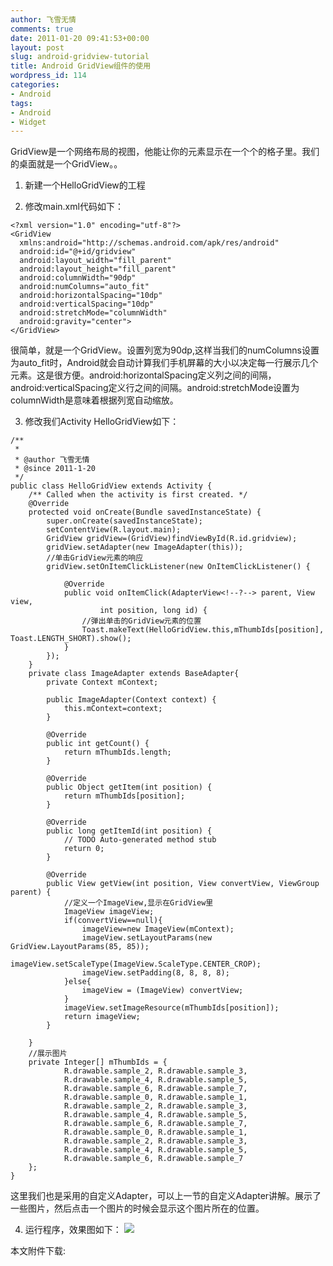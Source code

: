 ```yaml
---
author: 飞雪无情
comments: true
date: 2011-01-20 09:41:53+00:00
layout: post
slug: android-gridview-tutorial
title: Android GridView组件的使用
wordpress_id: 114
categories:
- Android
tags:
- Android
- Widget
---
```


GridView是一个网络布局的视图，他能让你的元素显示在一个个的格子里。我们的桌面就是一个GridView。。





	
  1. 新建一个HelloGridView的工程

	
  2. 修改main.xml代码如下：

    
    <?xml version="1.0" encoding="utf-8"?>
    <GridView
      xmlns:android="http://schemas.android.com/apk/res/android"
      android:id="@+id/gridview"
      android:layout_width="fill_parent"
      android:layout_height="fill_parent"
      android:columnWidth="90dp"
      android:numColumns="auto_fit"
      android:horizontalSpacing="10dp"
      android:verticalSpacing="10dp"
      android:stretchMode="columnWidth"
      android:gravity="center">
    </GridView>


很简单，就是一个GridView。设置列宽为90dp,这样当我们的numColumns设置为auto_fit时，Android就会自动计算我们手机屏幕的大小以决定每一行展示几个元素。这是很方便。android:horizontalSpacing定义列之间的间隔，android:verticalSpacing定义行之间的间隔。android:stretchMode设置为columnWidth是意味着根据列宽自动缩放。

	
  3. 修改我们Activity HelloGridView如下：

    
    /**
     * 
     * @author 飞雪无情
     * @since 2011-1-20
     */
    public class HelloGridView extends Activity {
        /** Called when the activity is first created. */
    	@Override
    	protected void onCreate(Bundle savedInstanceState) {
    		super.onCreate(savedInstanceState);
    		setContentView(R.layout.main);
    		GridView gridView=(GridView)findViewById(R.id.gridview);
    		gridView.setAdapter(new ImageAdapter(this));
    		//单击GridView元素的响应
    		gridView.setOnItemClickListener(new OnItemClickListener() {
    
    			@Override
    			public void onItemClick(AdapterView<!--?--> parent, View view,
    					int position, long id) {
    				//弹出单击的GridView元素的位置
    				Toast.makeText(HelloGridView.this,mThumbIds[position], Toast.LENGTH_SHORT).show();
    			}
    		});
    	}
    	private class ImageAdapter extends BaseAdapter{
    		private Context mContext;
    
    		public ImageAdapter(Context context) {
    			this.mContext=context;
    		}
    
    		@Override
    		public int getCount() {
    			return mThumbIds.length;
    		}
    
    		@Override
    		public Object getItem(int position) {
    			return mThumbIds[position];
    		}
    
    		@Override
    		public long getItemId(int position) {
    			// TODO Auto-generated method stub
    			return 0;
    		}
    
    		@Override
    		public View getView(int position, View convertView, ViewGroup parent) {
    			//定义一个ImageView,显示在GridView里
    			ImageView imageView;
    			if(convertView==null){
    				imageView=new ImageView(mContext);
    				imageView.setLayoutParams(new GridView.LayoutParams(85, 85));
    				imageView.setScaleType(ImageView.ScaleType.CENTER_CROP);
    	            imageView.setPadding(8, 8, 8, 8);
    			}else{
    				imageView = (ImageView) convertView;
    			}
    			imageView.setImageResource(mThumbIds[position]);
    			return imageView;
    		}
    
    	}
    	//展示图片
    	private Integer[] mThumbIds = {
                R.drawable.sample_2, R.drawable.sample_3,
                R.drawable.sample_4, R.drawable.sample_5,
                R.drawable.sample_6, R.drawable.sample_7,
                R.drawable.sample_0, R.drawable.sample_1,
                R.drawable.sample_2, R.drawable.sample_3,
                R.drawable.sample_4, R.drawable.sample_5,
                R.drawable.sample_6, R.drawable.sample_7,
                R.drawable.sample_0, R.drawable.sample_1,
                R.drawable.sample_2, R.drawable.sample_3,
                R.drawable.sample_4, R.drawable.sample_5,
                R.drawable.sample_6, R.drawable.sample_7
        };
    }


这里我们也是采用的自定义Adapter，可以上一节的自定义Adapter讲解。展示了一些图片，然后点击一个图片的时候会显示这个图片所在的位置。

	
  4. 运行程序，效果图如下：
![](http://dl.iteye.com/upload/attachment/401529/01f43426-e794-3215-84c1-9273836917cc.jpg)



本文附件下载:

